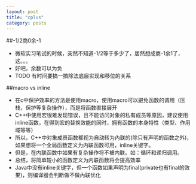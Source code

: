 ```yaml
---
layout: post
title: "cplus"
category: posts
---
```


##-1/2商0余-1
  * 微软实习笔试的时候，突然不知道-1/2等于多少了，居然想成商-1余1了，这。。。
  * 好吧，余数可以为负
  * TODO 有时间要搞一搞除法底层实现和移位的关系
  
##macro vs inline
* 在c中保护效率的方法是使用macro，使用macro可以避免函数的调用（压栈，保护等复杂操作），而是将函数直接展开
* C++中使用宏很难发现错误，且不能访问对象的私有成员等原因，建议使用inline函数，在得到宏的替换效能的同时，拥有函数的本身特性（类型、作用域等等）
* 所以，C++中对象成员函数都视为自动转为內联的(除只有声明的函数之外)，如果想将一个全局函数定义为内联函数可用，inline关键字。
* 但是，在内联函数中如果有复杂操作将不被内联。如：循环和递归调用。
* 总结，将简单短小的函数定义为内联函数将会提高效率  
* Java中没有inline关键字，但一个函数如果声明为final(private也有final的效果)，则编译器会判断做不做內联优化

